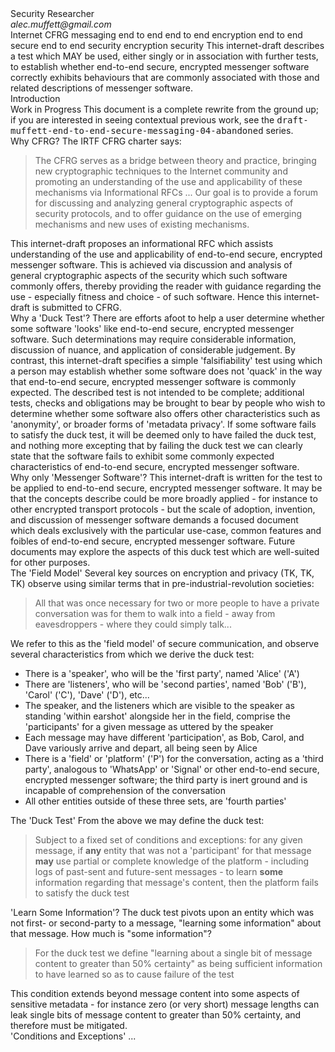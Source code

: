 <?xml version="1.0" encoding="utf-8"?>
<!-- name="GENERATOR" content="github.com/mmarkdown/mmark Mmark Markdown Processor - mmark.miek.nl" -->
<rfc version="3" ipr="trust200902" docName="draft-muffett-end-to-end-secure-messaging-04" submissionType="IETF" category="info" xml:lang="en" xmlns:xi="http://www.w3.org/2001/XInclude" indexInclude="true" consensus="true">

<front>
<title abbrev="e2esm">A 'Duck Test' for End-to-End Secure, Encrypted Messenger Software</title><seriesInfo value="draft-muffett-end-to-end-secure-messaging-04" stream="IETF" status="informational" name="Internet-Draft"></seriesInfo>
<author initials="A." surname="Muffett" fullname="Alec Muffett"><organization>Security Researcher</organization><address><postal><street></street>
</postal><email>alec.muffett@gmail.com</email>
</address></author><date/>
<area>Internet</area>
<workgroup>CFRG</workgroup>
<keyword>messaging</keyword>
<keyword>end to end</keyword>
<keyword>end to end encryption</keyword>
<keyword>end to end secure</keyword>
<keyword>end to end security</keyword>
<keyword>encryption</keyword>
<keyword>security</keyword>

<abstract>
<t>This internet-draft
describes a test
which <bcp14>MAY</bcp14> be used,
either singly
or in association
with further tests,
to establish whether
end-to-end secure,
encrypted messenger software
correctly exhibits behaviours
that are commonly
associated with those
and related descriptions
of messenger software.</t>
</abstract>

</front>

<middle>

<section anchor="introduction"><name>Introduction</name>

<section anchor="work-in-progress"><name>Work in Progress</name>
<t>This document is a complete rewrite from the ground up; if you are
interested in seeing contextual previous work, see the
<tt>draft-muffett-end-to-end-secure-messaging-04-abandoned</tt> series.</t>
</section>

<section anchor="why-cfrg"><name>Why CFRG?</name>
<t>The <eref target="https://datatracker.ietf.org/doc/charter-irtf-cfrg/01/">IRTF CFRG charter</eref>
says:</t>
<blockquote><t>The CFRG serves as a bridge between theory and practice, bringing
new cryptographic techniques to the Internet community and promoting
an understanding of the use and applicability of these mechanisms
via Informational RFCs ... Our goal is to provide a forum for
discussing and analyzing general cryptographic aspects of security
protocols, and to offer guidance on the use of emerging mechanisms
and new uses of existing mechanisms.</t>
</blockquote><t>This internet-draft proposes an informational RFC which assists
understanding of the use and applicability of end-to-end secure,
encrypted messenger software.  This is achieved via discussion and
analysis of general cryptographic aspects of the security which such
software commonly offers, thereby providing the reader with guidance
regarding the use - especially fitness and choice - of such software.</t>
<t>Hence this internet-draft is submitted to CFRG.</t>
</section>

<section anchor="why-a-duck-test"><name>Why a 'Duck Test'?</name>
<t>There are efforts afoot to help a user determine whether some software
'looks' like end-to-end secure, encrypted messenger software.  Such
determinations may require considerable information, discussion of
nuance, and application of considerable judgement.</t>
<t>By contrast, this internet-draft specifies a simple 'falsifiability'
test using which a person may establish whether some software does not
'quack' in the way that end-to-end secure, encrypted messenger
software is commonly expected.</t>
<t>The described test is not intended to be complete; additional tests,
checks and obligations may be brought to bear by people who wish to
determine whether some software also offers other characteristics such
as 'anonymity', or broader forms of 'metadata privacy'.</t>
<t>If some software fails to satisfy the duck test, it will be deemed
only to have failed the duck test, and nothing more excepting that by
failing the duck test we can clearly state that the software fails to
exhibit some commonly expected characteristics of end-to-end secure,
encrypted messenger software.</t>
</section>

<section anchor="why-only-messenger-software"><name>Why only 'Messenger Software'?</name>
<t>This internet-draft is written for the test to be applied to
end-to-end secure, encrypted messenger software.</t>
<t>It may be that the concepts describe could be more broadly applied -
for instance to other encrypted transport protocols - but the scale of
adoption, invention, and discussion of messenger software demands a
focused document which deals exclusively with the particular use-case,
common features and foibles of end-to-end secure, encrypted messenger
software.</t>
<t>Future documents may explore the aspects of this duck test which are
well-suited for other purposes.</t>
</section>
</section>

<section anchor="the-field-model"><name>The 'Field Model'</name>
<t>Several key sources on encryption and privacy (TK, TK, TK) observe
using similar terms that in pre-industrial-revolution societies:</t>
<blockquote><t>All that was once necessary for two or more people to have a private
conversation was for them to walk into a field - away from
eavesdroppers - where they could simply talk...</t>
</blockquote><t>We refer to this as the 'field model' of secure communication, and
observe several characteristics from which we derive the duck test:</t>

<ul>
<li><t>There is a 'speaker', who will be the 'first party', named 'Alice'
('A')</t>
</li>
<li><t>There are 'listeners', who will be 'second parties', named 'Bob'
('B'), 'Carol' ('C'), 'Dave' ('D'), etc...</t>
</li>
<li><t>The speaker, and the listeners which are visible to the speaker as
standing 'within earshot' alongside her in the field, comprise the
'participants' for a given message as uttered by the speaker</t>
</li>
<li><t>Each message may have different 'participation', as Bob, Carol, and
Dave variously arrive and depart, all being seen by Alice</t>
</li>
<li><t>There is a 'field' or 'platform' ('P') for the conversation, acting
as a 'third party', analogous to 'WhatsApp' or 'Signal' or other
end-to-end secure, encrypted messenger software; the third party is
inert ground and is incapable of comprehension of the conversation</t>
</li>
<li><t>All other entities outside of these three sets, are 'fourth parties'</t>
</li>
</ul>

<section anchor="the-duck-test"><name>The 'Duck Test'</name>
<t>From the above we may define the duck test:</t>
<blockquote><t>Subject to a fixed set of conditions and exceptions: for any given
message, if <strong>any</strong> entity that was not a 'participant' for that
message <strong>may</strong> use partial or complete knowledge of the platform -
including logs of past-sent and future-sent messages - to learn
<strong>some</strong> information regarding that message's content, then the
platform fails to satisfy the duck test</t>
</blockquote></section>

<section anchor="learn-some-information"><name>'Learn Some Information'?</name>
<t>The duck test pivots upon an entity which was not first- or
second-party to a message, &quot;learning some information&quot; about that
message.  How much is &quot;some information&quot;?</t>
<blockquote><t>For the duck test we define &quot;learning about a single bit of message
content to greater than 50% certainty&quot; as being sufficient
information to have learned so as to cause failure of the test</t>
</blockquote><t>This condition extends beyond message content into some aspects of
sensitive metadata - for instance zero (or very short) message lengths
can leak single bits of message content to greater than 50% certainty,
and therefore must be mitigated.</t>
</section>

<section anchor="conditions-and-exceptions"><name>'Conditions and Exceptions'</name>
<t>...</t>
</section>
</section>

</middle>

</rfc>
